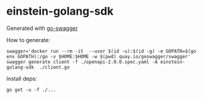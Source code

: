 # einstein-golang-sdk

Generated with [go-swagger](https://github.com/go-swagger/go-swagger)

How to generate:
```
swagger='docker run --rm -it  --user $(id -u):$(id -g) -e GOPATH=$(go env GOPATH):/go -v $HOME:$HOME -w $(pwd) quay.io/goswagger/swagger'
swagger generate client -f ./openapi-2.0.0.spec.yaml -A einstein-golang-sdk  ./client.go
```

Install deps:
```
go get -u -f ./...
```

